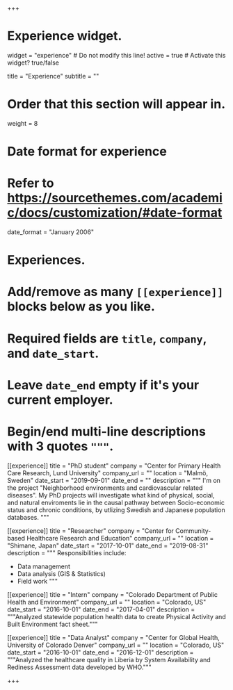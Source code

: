 +++
# Experience widget.
widget = "experience"  # Do not modify this line!
active = true  # Activate this widget? true/false

title = "Experience"
subtitle = ""

# Order that this section will appear in.
weight = 8

# Date format for experience
#   Refer to https://sourcethemes.com/academic/docs/customization/#date-format
date_format = "January 2006"

# Experiences.
#   Add/remove as many `[[experience]]` blocks below as you like.
#   Required fields are `title`, `company`, and `date_start`.
#   Leave `date_end` empty if it's your current employer.
#   Begin/end multi-line descriptions with 3 quotes `"""`.
[[experience]]
  title = "PhD student"
  company = "Center for Primary Health Care Research, Lund University"
  company_url = ""
  location = "Malmö, Sweden"
  date_start = "2019-09-01"
  date_end = ""
  description = """
  I'm on the project "Neighborhood environments and cardiovascular related diseases". My PhD projects will investigate what kind of physical, social, and natural enviroments lie in the causal pathway between Socio-economic status and chronic conditions, by utlizing Swedish and Japanese population databases. 
  """

[[experience]]
  title = "Researcher"
  company = "Center for Community-based Healthcare Research and Education"
  company_url = ""
  location = "Shimane, Japan"
  date_start = "2017-10-01"
  date_end = "2019-08-31"
  description = """
  Responsibilities include:
  
  * Data management
  * Data analysis (GIS & Statistics)
  * Field work
  """

[[experience]]
  title = "Intern"
  company = "Colorado Department of Public Health and Environment"
  company_url = ""
  location = "Colorado, US"
  date_start = "2016-10-01"
  date_end = "2017-04-01"
  description = """Analyzed statewide population health data to create Physical Activity and Built Environment fact sheet."""
  

[[experience]]
  title = "Data Analyst"
  company = "Center for Global Health, University of Colorado Denver"
  company_url = ""
  location = "Colorado, US"
  date_start = "2016-10-01"
  date_end = "2016-12-01"
  description = """Analyzed the healthcare quality in Liberia by System Availability and Rediness Assessment data developed by WHO.""" 

+++
